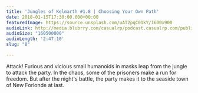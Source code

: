 ```yaml
---
title: 'Jungles of Kelmarth #1.8 | Choosing Your Own Path'
date: 2018-01-15T17:30:00.000+00:00
featuredImage: https://source.unsplash.com/uAT2pqC01kY/1600x900
audioLink: http://media.blubrry.com/casualrp/podcast.casualrp.com/public/EP%20008%20-%20Choosing%20Your%20Own%20Path%20.mp3
audioSize: "160500000"
audioLength: '2:47:10'
slug: "8"

---
```

Attack! Furious and vicious small humanoids in masks leap from the jungle to attack the party. In the chaos, some of the prisoners make a run for freedom. But after the night's battle, the party makes it to the seaside town of New Forlonde at last.